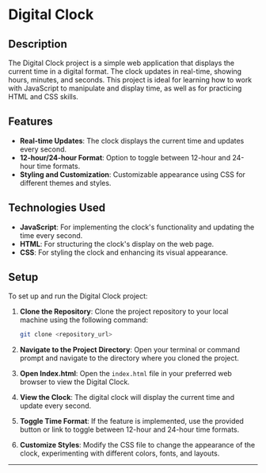 # Digital Clock

## Description

The Digital Clock project is a simple web application that displays the current time in a digital format. The clock updates in real-time, showing hours, minutes, and seconds. This project is ideal for learning how to work with JavaScript to manipulate and display time, as well as for practicing HTML and CSS skills.

## Features

- **Real-time Updates**: The clock displays the current time and updates every second.
- **12-hour/24-hour Format**: Option to toggle between 12-hour and 24-hour time formats.
- **Styling and Customization**: Customizable appearance using CSS for different themes and styles.

## Technologies Used

- **JavaScript**: For implementing the clock's functionality and updating the time every second.
- **HTML**: For structuring the clock's display on the web page.
- **CSS**: For styling the clock and enhancing its visual appearance.

## Setup

To set up and run the Digital Clock project:

1. **Clone the Repository**: Clone the project repository to your local machine using the following command:

   ```bash
   git clone <repository_url>
   ```

2. **Navigate to the Project Directory**: Open your terminal or command prompt and navigate to the directory where you cloned the project.

3. **Open Index.html**: Open the `index.html` file in your preferred web browser to view the Digital Clock.

4. **View the Clock**: The digital clock will display the current time and update every second.

5. **Toggle Time Format**: If the feature is implemented, use the provided button or link to toggle between 12-hour and 24-hour time formats.

6. **Customize Styles**: Modify the CSS file to change the appearance of the clock, experimenting with different colors, fonts, and layouts.

---